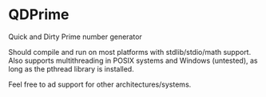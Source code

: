 # QDPrime
Quick and Dirty Prime number generator

Should compile and run on most platforms with stdlib/stdio/math support.
Also supports multithreading in POSIX systems and Windows (untested), as long as the pthread library is installed.

Feel free to ad support for other architectures/systems.
